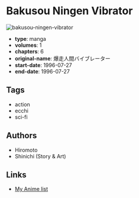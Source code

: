 # Bakusou Ningen Vibrator

![bakusou-ningen-vibrator](https://cdn.myanimelist.net/images/manga/2/248306.jpg)

-   **type**: manga
-   **volumes**: 1
-   **chapters**: 6
-   **original-name**: 爆走人間バイブレーター
-   **start-date**: 1996-07-27
-   **end-date**: 1996-07-27

## Tags

-   action
-   ecchi
-   sci-fi

## Authors

-   Hiromoto
-   Shinichi (Story & Art)

## Links

-   [My Anime list](https://myanimelist.net/manga/109162/Bakusou_Ningen_Vibrator)
